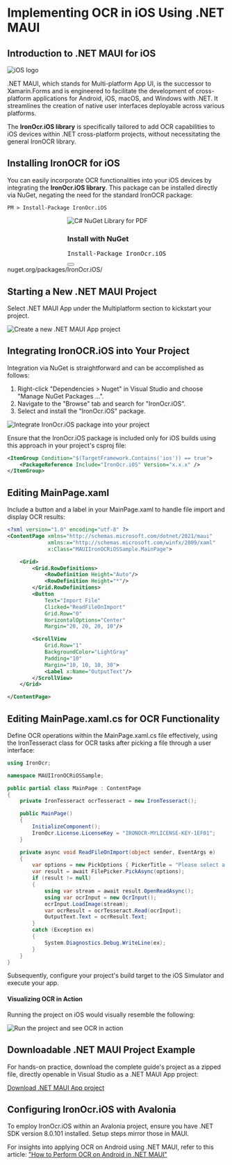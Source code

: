 # Implementing OCR in iOS Using .NET MAUI

## Introduction to .NET MAUI for iOS

![iOS logo](https://ironsoftware.com/img/platforms/h74/ios.svg)

.NET MAUI, which stands for Multi-platform App UI, is the successor to Xamarin.Forms and is engineered to facilitate the development of cross-platform applications for Android, iOS, macOS, and Windows with .NET. It streamlines the creation of native user interfaces deployable across various platforms.

The **IronOcr.iOS library** is specifically tailored to add OCR capabilities to iOS devices within .NET cross-platform projects, without necessitating the general IronOCR library.

## Installing IronOCR for iOS

You can easily incorporate OCR functionalities into your iOS devices by integrating the **IronOcr.iOS library**. This package can be installed directly via NuGet, negating the need for the standard IronOCR package:

```shell
PM > Install-Package IronOcr.iOS
```

<div class="products-download-section">
    <div class="js-modal-open product-item nuget" style="width: fit-content; margin-left: auto; margin-right: auto;" data-modal-id="trial-license-after-download">
        <div class="product-image">
            <img class="img-responsive add-shadow" alt="C# NuGet Library for PDF" src="https://ironsoftware.com/img/nuget-logo.svg">
        </div>
        <div class="product-info">
            <h3>Install with <span>NuGet</span></h3>
        </div>
        <div class="js-open-modal-ignore copy-nuget-section" data-toggle="tooltip" data-placement="bottom" title="" data-original-title="Click to copy">
            <div class="copy-nuget-row">
                <pre class="install-script">Install-Package IronOcr.iOS</pre>
                <div class="copy-button">
                    <button class="btn btn-default copy-nuget-script" type="button" data-toggle="popover" data-placement="bottom" data-content="Copied." aria-label="Copy the Package Manager command" data-original-title="" title="">
                        <span class="far fa-copy"></span>
                    </button>
                </div>
            </div>
        </div>
    </div>
    <div class="nuget-link">nuget.org/packages/IronOcr.iOS/</div>
</div>

## Starting a New .NET MAUI Project

Select .NET MAUI App under the Multiplatform section to kickstart your project.

![Create a new .NET MAUI App project](https://ironsoftware.com/static-assets/ocr/how-to/setup-ios/create-maui-app.webp)

## Integrating IronOCR.iOS into Your Project

Integration via NuGet is straightforward and can be accomplished as follows:

1. Right-click "Dependencies > Nuget" in Visual Studio and choose "Manage NuGet Packages ...".
2. Navigate to the "Browse" tab and search for "IronOcr.iOS".
3. Select and install the "IronOcr.iOS" package.

![Integrate IronOcr.iOS package into your project](https://ironsoftware.com/static-assets/ocr/how-to/setup-ios/download-package.webp)

Ensure that the IronOcr.iOS package is included only for iOS builds using this approach in your project's csproj file:

```xml
<ItemGroup Condition="$(TargetFramework.Contains('ios')) == true">
    <PackageReference Include="IronOcr.iOS" Version="x.x.x" />
</ItemGroup>
```

## Editing MainPage.xaml

Include a button and a label in your MainPage.xaml to handle file import and display OCR results:

```xml
<?xml version="1.0" encoding="utf-8" ?>
<ContentPage xmlns="http://schemas.microsoft.com/dotnet/2021/maui"
             xmlns:x="http://schemas.microsoft.com/winfx/2009/xaml"
             x:Class="MAUIIronOCRiOSSample.MainPage">

    <Grid>
        <Grid.RowDefinitions>
            <RowDefinition Height="Auto"/>
            <RowDefinition Height="*"/>
        </Grid.RowDefinitions>
        <Button
            Text="Import File"
            Clicked="ReadFileOnImport"
            Grid.Row="0"
            HorizontalOptions="Center"
            Margin="20, 20, 20, 10"/>

        <ScrollView
            Grid.Row="1"
            BackgroundColor="LightGray"
            Padding="10"
            Margin="10, 10, 10, 30">
            <Label x:Name="OutputText"/>
        </ScrollView>
    </Grid>

</ContentPage>
```

## Editing MainPage.xaml.cs for OCR Functionality

Define OCR operations within the MainPage.xaml.cs file effectively, using the IronTesseract class for OCR tasks after picking a file through a user interface:

```cs
using IronOcr;

namespace MAUIIronOCRiOSSample;

public partial class MainPage : ContentPage
{
    private IronTesseract ocrTesseract = new IronTesseract();

    public MainPage()
    {
        InitializeComponent();
        IronOcr.License.LicenseKey = "IRONOCR-MYLICENSE-KEY-1EF01";
    }

    private async void ReadFileOnImport(object sender, EventArgs e)
    {
        var options = new PickOptions { PickerTitle = "Please select a file" };
        var result = await FilePicker.PickAsync(options);
        if (result != null)
        {
            using var stream = await result.OpenReadAsync();
            using var ocrInput = new OcrInput();
            ocrInput.LoadImage(stream);
            var ocrResult = ocrTesseract.Read(ocrInput);
            OutputText.Text = ocrResult.Text;
        }
        catch (Exception ex)
        {
            System.Diagnostics.Debug.WriteLine(ex);
        }
    }
}
```

Subsequently, configure your project's build target to the iOS Simulator and execute your app.

#### Visualizing OCR in Action

Running the project on iOS would visually resemble the following:

![Run the project and see OCR in action](https://ironsoftware.com/static-assets/ocr/how-to/setup-ios/mauiProjectRun.gif)

## Downloadable .NET MAUI Project Example

For hands-on practice, download the complete guide's project as a zipped file, directly openable in Visual Studio as a .NET MAUI App project:

[Download .NET MAUI App project](https://ironsoftware.com/static-assets/ocr/how-to/setup-ios/MAUIIronOCRiOSSample.zip)

## Configuring IronOcr.iOS with Avalonia

To employ IronOcr.iOS within an Avalonia project, ensure you have .NET SDK version 8.0.101 installed. Setup steps mirror those in MAUI. 

For insights into applying OCR on Android using .NET MAUI, refer to this article: ["How to Perform OCR on Android in .NET MAUI"](https://ironsoftware.com/csharp/ocr/how-to/setup-android/)